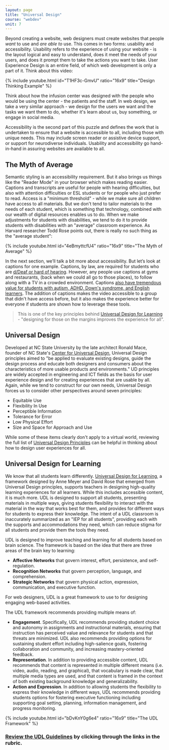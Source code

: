```yaml
---
layout: page
title: "Universal Design"
course: "webdev"
unit: 7
---
```

Beyond creating a website, web designers must create websites that people _want_ to use and _are able to_ use. This comes in two forms: usability and accessibility. Usability refers to the experience of using your website - is the layout logical and easy to understand, does it meet the needs of your users, and does it prompt them to take the actions you want to take. User Experience Design is an entire field, of which web development is only a part of it. Think about this video:

{% include youtube.html id="T1HF3c-GmvU" ratio="16x9" title="Design Thinking Example" %}

Think about how the infusion center was designed with the people who would be using the center - the patients and the staff. In web design, we take a very similar approach - we design for the users we want and the tasks we want them to do, whether it's learn about us, buy something, or engage in social media.

Accessibility is the second part of this puzzle and defines the work that is undertaken to ensure that a website is accessible to all, including those with unique needs. This may include screen reader or assistive device support, or support for neurodiverse individuals. Usability and accessibility go hand-in-hand in assuring websites are available to all.

## The Myth of Average
Semantic styling is an accessibility requirement. But it also brings us things like the "Reader Mode" in your browser which makes reading easier. Captions and transcripts are useful for people with hearing difficulties, but also with attention difficulties or ESL students or for people who just prefer to read. Access is a "minimum threshold" - while we make sure all children have access to all materials. But we don't tend to tailor materials to the needs of each student, which is something that technology, combined with our wealth of digital resources enables us to do. When we make adjustments for students with disabilities, we tend to do it to provide students with disabilities with an "average" classroom experience. As Harvard researcher Todd Rose points out, there is really no such thing as the "average student":

{% include youtube.html id="4eBmyttcfU4" ratio="16x9" title="The Myth of Average" %}

In the next section, we’ll talk a bit more about accessibility. But let’s look at captions for one example. Captions, by law, are required for students who are [d/Deaf or hard of hearing][1]. However, any people use captions at gyms and restaurants, (back when we could all go to those places), to follow along with a TV in a crowded environment. Captions [also have tremendous value for students with autism, ADHD, Down's syndrome, and English learners][2]. The addition of captions makes the video accessible to a group that didn't have access before, but it also makes the experience better for everyone if students are shown how to leverage these tools.

> This is one of the key principles behind [Universal Design for Learning][3] - "designing for those on the margins improves the experience for all".

## Universal Design
Developed at NC State University by the late architect Ronald Mace, founder of NC State's [Center for Universal Design](https://projects.ncsu.edu/ncsu/design/cud/index.htm), Universal Design principles aimed to "be applied to evaluate existing designs, guide the design process and educate both designers and consumers about the characteristics of more usable products and environments." UD principles are widely accepted in engineering and ICT fields as the basis for user experience design and for creating experiences that are usable by all. Again, while we tend to construct for our own needs, Universal Design forces us to consider other perspectives around seven principles:
* Equitable Use
* Flexibility In Use
* Perceptible Information
* Tolerance for Error
* Low Physical Effort
* Size and Space for Approach and Use

While some of these items clearly don't apply to a virtual world, reviewing the full list of [Universal Design Principles](https://projects.ncsu.edu/ncsu/design/cud/about_ud/udprinciplestext.htm) can be helpful in thinking about how to design user experiences for all.

## Universal Design for Learning
We know that all students learn differently. [Universal Design for Learning][4], a framework designed by Anne Meyer and David Rose that emerged from Universal Design principles, supports teachers in designing high-quality learning experiences for all learners. While this includes accessible content, it is much more. UDL is designed to support all students, presenting materials in multiple ways, giving students flexibility to interact with the material in the way that works best for them, and provides for different ways for students to express their knowledge. The intent of a UDL classroom is inaccurately summarized as an "IEP for all students", providing each with the supports and accommodations they need, which can reduce stigma for all students and provide them the tools they need.

UDL is designed to improve teaching and learning for all students based on brain science. The framework is based on the idea that there are three areas of the brain key to learning:
* **Affective Networks** that govern interest, effort, persistence, and self-regulation.
* **Recognition Networks** that govern perception, language, and comprehension.
* **Strategic Networks** that govern physical action, expression, communication, and executive function.

For web designers, UDL is a great framework to use to for designing engaging web-based activities.

The UDL framework recommends providing multiple means of:
* **Engagement**. Specifically, UDL recommends providing student choice and autonomy in assignments and instructional materials, ensuring that instruction has perceived value and relevance for students and that threats are minimized. UDL also recommends providing options for sustaining student effort including high-salience goals, fostering collaboration and community, and increasing mastery-oriented feedback.
* **Representation**. In addition to providing accessible content, UDL recommends that content is represented in multiple different means (i.e. video, audio, reading, and graphical), that vocabulary is made clear, that multiple media types are used, and that content is framed in the context of both existing background knowledge and generalizability.
* **Action and Expression**. In addition to allowing students the flexibility to express their knowledge in different ways, UDL recommends providing students options for fostering executive functioning including supporting goal setting, planning, information management, and progress monitoring.

{% include youtube.html id="bDvKnY0g6e4" ratio="16x9" title="The UDL Framework" %}

### [Review the UDL Guidelines][5] by clicking through the links in the rubric.

[1]:	https://blog.ai-media.tv/blog/the-difference-between-deaf-and-hard-of-hearing
[2]:	https://www.rev.com/blog/how-captions-benefit-more-than-the-deaf-and-hard-of-hearing
[3]:	http://udlguidelines.cast.org/
[4]:	http://udlguidelines.cast.org/
[5]:	http://udlguidelines.cast.org/